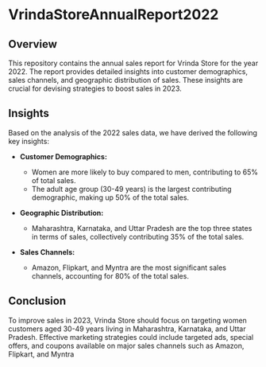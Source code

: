 # VrindaStoreAnnualReport2022

## Overview
This repository contains the annual sales report for Vrinda Store for the year 2022. The report provides detailed insights into customer demographics, sales channels, and geographic distribution of sales. These insights are crucial for devising strategies to boost sales in 2023.

## Insights
Based on the analysis of the 2022 sales data, we have derived the following key insights:

- **Customer Demographics:**
  - Women are more likely to buy compared to men, contributing to 65% of total sales.
  - The adult age group (30-49 years) is the largest contributing demographic, making up 50% of the total sales.
  
- **Geographic Distribution:**
  - Maharashtra, Karnataka, and Uttar Pradesh are the top three states in terms of sales, collectively contributing 35% of the total sales.
  
- **Sales Channels:**
  - Amazon, Flipkart, and Myntra are the most significant sales channels, accounting for 80% of the total sales.

## Conclusion
To improve sales in 2023, Vrinda Store should focus on targeting women customers aged 30-49 years living in Maharashtra, Karnataka, and Uttar Pradesh. Effective marketing strategies could include targeted ads, special offers, and coupons available on major sales channels such as Amazon, Flipkart, and Myntra


